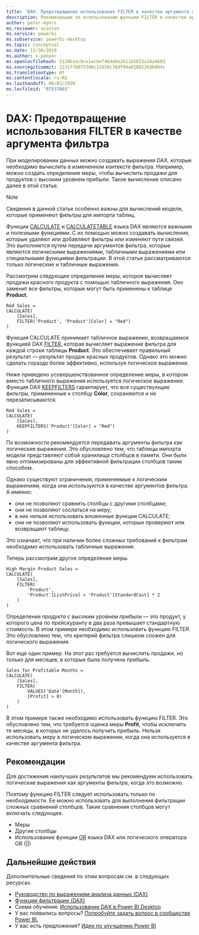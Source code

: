 ```yaml
---
title: 'DAX: Предотвращение использования FILTER в качестве аргумента фильтра'
description: Рекомендации по использованию функции FILTER в качестве аргумента фильтра.
author: peter-myers
ms.reviewer: asaxton
ms.service: powerbi
ms.subservice: powerbi-desktop
ms.topic: conceptual
ms.date: 12/30/2019
ms.author: v-pemyer
ms.openlocfilehash: 5120b1ec0ce1acbe746dabe2b11b5653a34a4603
ms.sourcegitcommit: 2131f7b075390c12659c76df94a8108226db084c
ms.translationtype: HT
ms.contentlocale: ru-RU
ms.lasthandoff: 08/03/2020
ms.locfileid: "87537603"
---
```

# <a name="dax-avoid-using-filter-as-a-filter-argument"></a>DAX: Предотвращение использования FILTER в качестве аргумента фильтра

При моделировании данных можно создавать выражения DAX, которые необходимо вычислить в измененном контексте фильтра. Например, можно создать определение меры, чтобы вычислить продажи для продуктов с высоким уровнем прибыли. Такое вычисление описано далее в этой статье.

> [!NOTE]
> Сведения в данной статье особенно важны для вычислений модели, которые применяют фильтры для импорта таблиц.

Функции [CALCULATE](/dax/calculate-function-dax) и [CALCULATETABLE](/dax/calculatetable-function-dax) языка DAX являются важными и полезными функциями. С их помощью можно создавать вычисления, которые удаляют или добавляют фильтры или изменяют пути связей. Это выполняется путем передачи аргументов фильтра, которые являются логическими выражениями, табличными выражениями или специальными функциями фильтрации. В этой статье рассматриваются только логические и табличные выражения.

Рассмотрим следующее определение меры, которое вычисляет продажи красного продукта с помощью табличного выражения. Оно заменит все фильтры, которые могут быть применены к таблице **Product**.

```dax
Red Sales =
CALCULATE(
    [Sales],
    FILTER('Product', 'Product'[Color] = "Red")
)
```

Функция CALCULATE принимает табличное выражение, возвращаемое функцией DAX [FILTER](/dax/filter-function-dax), которая вычисляет выражение фильтра для каждой строки таблицы **Product**. Это обеспечивает правильный результат — результат продаж красных продуктов. Однако это можно сделать гораздо более эффективно, используя логическое выражение.

Ниже приведено усовершенствованное определение меры, в котором вместо табличного выражения используется логическое выражение. Функция DAX [KEEPFILTERS](/dax/keepfilters-function-dax) гарантирует, что все существующие фильтры, примененные к столбцу **Color**, сохраняются и не перезаписываются.

```dax
Red Sales =
CALCULATE(
    [Sales],
    KEEPFILTERS('Product'[Color] = "Red")
)
```

По возможности рекомендуется передавать аргументы фильтра как логические выражения. Это обусловлено тем, что таблицы импорта модели представляют собой хранилища столбцов в памяти. Они были явно оптимизированы для эффективной фильтрации столбцов таким способом.

Однако существуют ограничения, применяемые к логическим выражениям, когда они используются в качестве аргументов фильтра. А именно:

- они не позволяют сравнить столбцы с другими столбцами;
- они не позволяют сослаться на меру;
- в них нельзя использовать вложенные функции CALCULATE;
- они не позволяют использовать функции, которые проверяют или возвращают таблицу.

Это означает, что при наличии более сложных требований к фильтрам необходимо использовать табличные выражения.

Теперь рассмотрим другое определение меры.

```dax
High Margin Product Sales =
CALCULATE(
    [Sales],
    FILTER(
        'Product',
        'Product'[ListPrice] > 'Product'[StandardCost] * 2
    )
)
```

Определение _продукта с высоким уровнем прибыли_ — это продукт, у которого цена по прейскуранту в два раза превышает стандартную стоимость. В этом примере необходимо использовать функцию FILTER. Это обусловлено тем, что критерий фильтра слишком сложен для логического выражения.

Вот еще один пример. На этот раз требуется вычислить продажи, но только для месяцев, в которые была получена прибыль.

```dax
Sales for Profitable Months =
CALCULATE(
    [Sales],
    FILTER(
        VALUES('Date'[Month]),
        [Profit] > 0)
    )
)
```

В этом примере также необходимо использовать функцию FILTER. Это обусловлено тем, что требуется оценка меры **Profit**, чтобы исключить те месяцы, в которых не удалось получить прибыль. Нельзя использовать меру в логическом выражении, когда она используется в качестве аргумента фильтра.

## <a name="recommendations"></a>Рекомендации

Для достижения наилучших результатов мы рекомендуем использовать логические выражения как аргументы фильтра, когда это возможно.

Поэтому функцию FILTER следует использовать только по необходимости. Ее можно использовать для выполнения фильтрации сложных сравнений столбцов. Такие сравнения столбцов могут включать следующее.

- Меры
- Другие столбцы
- Использование функции [OR](/dax/or-function-dax) языка DAX или логического оператора OR (||)

## <a name="next-steps"></a>Дальнейшие действия

Дополнительные сведения по этим вопросам см. в следующих ресурсах.

- [Руководство по выражениям анализа данных (DAX)](/dax/)
- [Функции фильтрации (DAX)](/dax/filter-function-dax)
- Схема обучения: [Использование DAX в Power BI Desktop](https://docs.microsoft.com/learn/paths/dax-power-bi/)
- У вас появились вопросы? [Попробуйте задать вопрос в сообществе Power BI.](https://community.powerbi.com/)
- У вас есть предложения? [Идеи по улучшению Power BI](https://ideas.powerbi.com)
